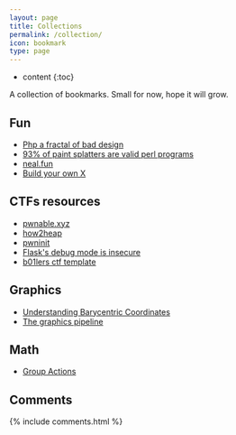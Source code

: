 ```yaml
---
layout: page
title: Collections
permalink: /collection/
icon: bookmark
type: page
---
```


* content
{:toc}

A collection of bookmarks. Small for now, hope it will grow.

## Fun
 - [Php a fractal of bad design](https://eev.ee/blog/2012/04/09/php-a-fractal-of-bad-design/)
 - [93% of paint splatters are valid perl programs](https://www.mcmillen.dev/sigbovik/)
 - [neal.fun](https://neal.fun/)
 - [Build your own X](https://github.com/codecrafters-io/build-your-own-x)

## CTFs resources
 - [pwnable.xyz](https://pwnable.xyz)
 - [how2heap](https://github.com/shellphish/how2heap)
 - [pwninit](https://github.com/io12/pwninit)
 - [Flask's debug mode is insecure](https://github.com/wdahlenburg/werkzeug-debug-console-bypass)
 - [b01lers ctf template](https://github.com/b01lers/rich-ctf-template)

## Graphics
 - [Understanding Barycentric Coordinates](https://medium.com/@alok.gandhi2002/barycentric-coordinates-47a0f4776f73)
 - [The graphics pipeline](https://leeyngdo.github.io/blog/computer-graphics/2024-02-29-graphics-pipeline/)

## Math
 - [Group Actions](https://e.math.cornell.edu/people/vogeli/assets/pdf/group-actions.pdf)

## Comments

{% include comments.html %}
